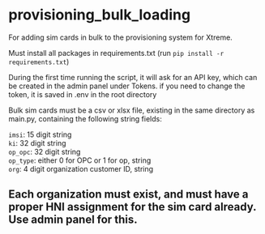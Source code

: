 # provisioning_bulk_loading

For adding sim cards in bulk to the provisioning system for Xtreme.

Must install all packages in requirements.txt
(run `pip install -r requirements.txt`)

During the first time running the script, it will ask for an API key, which can be created in the admin panel under Tokens. if you need to change the token, it is saved in .env in the root directory

Bulk sim cards must be a csv or xlsx file, existing in the same directory as main.py, containing the following string fields:

`imsi`: 15 digit string <br>
`ki`: 32 digit string <br>
`op_opc`: 32 digit string <br>
`op_type`: either 0 for OPC or 1 for op, string <br>
`org`: 4 digit organization customer ID, string <br>

## Each organization must exist, and must have a proper HNI assignment for the sim card already. Use admin panel for this.